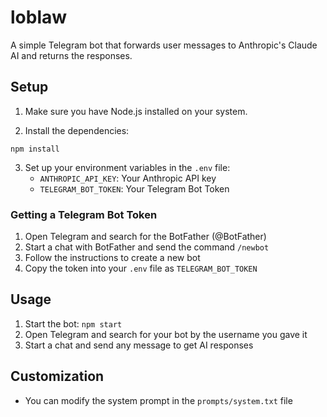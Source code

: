 # loblaw

A simple Telegram bot that forwards user messages to Anthropic's Claude AI and returns the responses.

## Setup

1. Make sure you have Node.js installed on your system.

2. Install the dependencies:
```
npm install
```

3. Set up your environment variables in the `.env` file:
   - `ANTHROPIC_API_KEY`: Your Anthropic API key
   - `TELEGRAM_BOT_TOKEN`: Your Telegram Bot Token

### Getting a Telegram Bot Token

1. Open Telegram and search for the BotFather (@BotFather)
2. Start a chat with BotFather and send the command `/newbot`
3. Follow the instructions to create a new bot
4. Copy the token into your `.env` file as `TELEGRAM_BOT_TOKEN`

## Usage

1. Start the bot: `npm start`
2. Open Telegram and search for your bot by the username you gave it
3. Start a chat and send any message to get AI responses

## Customization

- You can modify the system prompt in the `prompts/system.txt` file 